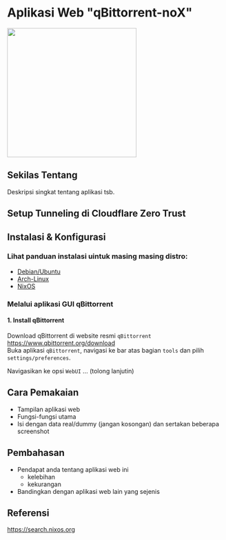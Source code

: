 
# Aplikasi Web "qBittorrent-noX"
<img src="https://upload.wikimedia.org/wikipedia/commons/thumb/6/66/New_qBittorrent_Logo.svg/1920px-New_qBittorrent_Logo.svg.png" width="300">

## Sekilas Tentang

Deskripsi singkat tentang aplikasi tsb.


## Setup Tunneling di Cloudflare Zero Trust

## Instalasi & Konfigurasi

### Lihat panduan instalasi uintuk masing masing distro:
- [Debian/Ubuntu](./debian)
- [Arch-Linux](./arch)
- [NixOS](./nixos)

### Melalui aplikasi GUI qBittorrent
#### 1. Install qBittorrent
Download qBittorrent di website resmi `qBittorrent`
https://www.qbittorrent.org/download<br>
Buka aplikasi `qBittorrent`, navigasi ke bar atas bagian `tools` dan pilih `settings/preferences`.

Navigasikan ke opsi `WebUI` ... (tolong lanjutin)

## Cara Pemakaian

- Tampilan aplikasi web
- Fungsi-fungsi utama
- Isi dengan data real/dummy (jangan kosongan) dan sertakan beberapa screenshot


## Pembahasan

- Pendapat anda tentang aplikasi web ini
    - kelebihan
    - kekurangan
- Bandingkan dengan aplikasi web lain yang sejenis


## Referensi

https://search.nixos.org
